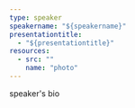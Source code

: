 ```yaml
---
type: speaker
speakername: "${speakername}"
presentationtitle:
  - "${presentationtitle}"
resources:
  - src: ""
    name: "photo"
---
```

speaker's bio
